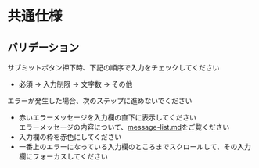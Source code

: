 # 共通仕様

## バリデーション

サブミットボタン押下時、下記の順序で入力をチェックしてください<br/>
- 必須 → 入力制限 → 文字数 → その他

エラーが発生した場合、次のステップに進めないでください<br/>
- 赤いエラーメッセージを入力欄の直下に表示してください<br/>エラーメッセージの内容について、[message-list.md](https://github.com/dangthuyvy94/tic-tac-toe-screen-doc/blob/main/message-list.md)をご覧ください<br/>
- 入力欄の枠を赤色にしてください<br/>
- 一番上のエラーになっている入力欄のところまでスクロールして、その入力欄にフォーカスしてください

